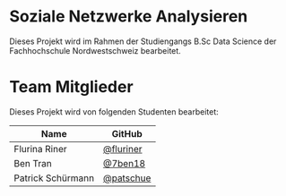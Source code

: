 # Soziale Netzwerke Analysieren
Dieses Projekt wird im Rahmen der Studiengangs B.Sc Data Science der Fachhochschule Nordwestschweiz bearbeitet.  

# Team Mitglieder
Dieses Projekt wird von folgenden Studenten bearbeitet:

| Name | GitHub | 
|------|--------|
| Flurina Riner | [@fluriner](https://github.com/fluriner)
| Ben Tran | [@7ben18](https://github.com/7ben18) |
| Patrick Schürmann | [@patschue](https://github.com/patschue)

